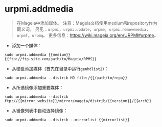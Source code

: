 # urpmi.addmedia

> 在Mageia中添加媒体。
> 注意：Mageia文档使用medium和repository作为同义词。
> 另见：`urpmi`，`urpmi.update`，`urpme`，`urpmi.removemedia`，`urpmf`，`urpmq`。
> 更多信息：<https://wiki.mageia.org/en/URPMI#urpme>。

- 添加一个媒体：

`sudo urpmi.addmedia {{medium}} {{ftp://ftp.site.com/path/to/Mageia/RPMS}}`

- 从硬盘添加媒体（首先在目录中运行`genhdlist2`）：

`sudo urpmi.addmedia --distrib HD file:/{{/path/to/repo}}`

- 从所选镜像添加重要媒体：

`sudo urpmi.addmedia --distrib ftp://{{mirror_website}}/mirror/mageia/distrib/{{version}}/{{arch}}`

- 从镜像列表中自动选择镜像：

`sudo urpmi.addmedia --distrib --mirrorlist {{mirrorlist}}`